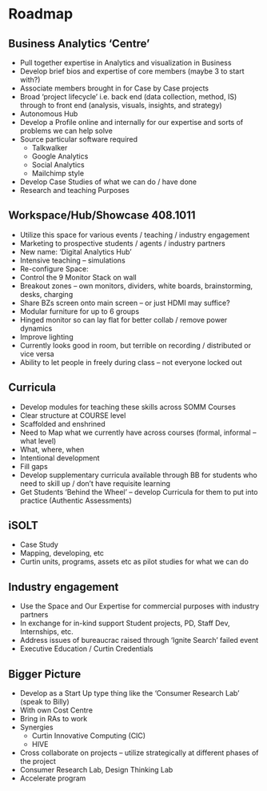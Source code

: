 ﻿# Roadmap

## Business Analytics ‘Centre’

* Pull together expertise in Analytics and visualization in Business
* Develop brief bios and expertise of core members (maybe 3 to start with?)
* Associate members brought in for Case by Case projects
* Broad ‘project lifecycle’ i.e. back end (data collection, method, IS) through to front end (analysis, visuals, insights, and strategy)
* Autonomous Hub
* Develop a Profile online and internally for our expertise and sorts of problems we can help solve
* Source particular software required
  * Talkwalker
  * Google Analytics
  * Social Analytics
  * Mailchimp style
* Develop Case Studies of what we can do / have done
* Research and teaching Purposes

## Workspace/Hub/Showcase 408.1011

* Utilize this space for various events / teaching / industry engagement
* Marketing to prospective students / agents / industry partners
* New name: ‘Digital Analytics Hub’
* Intensive teaching – simulations
* Re-configure Space:
* Control the 9 Monitor Stack on wall
* Breakout zones – own monitors, dividers, white boards, brainstorming, desks, charging
* Share BZs screen onto main screen – or just HDMI may suffice?
* Modular furniture for up to 6 groups
* Hinged monitor so can lay flat for better collab / remove power dynamics
* Improve lighting
* Currently looks good in room, but terrible on recording / distributed or vice versa
* Ability to let people in freely during class – not everyone locked out

## Curricula

* Develop modules for teaching these skills across SOMM Courses
* Clear structure at COURSE level
* Scaffolded and enshrined
* Need to Map what we currently have across courses (formal, informal –what level)
* What, where, when
* Intentional development
* Fill gaps
* Develop supplementary curricula available through BB for students who need to skill up / don’t have requisite learning
* Get Students ‘Behind the Wheel’ – develop Curricula for them to put into practice (Authentic Assessments)

## iSOLT

* Case Study
* Mapping, developing, etc
* Curtin units, programs, assets etc as pilot studies for what we can do

## Industry engagement

* Use the Space and Our Expertise for commercial purposes with industry partners
* In exchange for in-kind support Student projects, PD, Staff Dev, Internships, etc.
* Address issues of bureaucrac raised through ‘Ignite Search’ failed event
* Executive Education / Curtin Credentials

## Bigger Picture

* Develop as a Start Up type thing like the ‘Consumer Research Lab’ (speak to Billy)
* With own Cost Centre
* Bring in RAs to work
* Synergies
  * Curtin Innovative Computing (CIC)
  * HIVE
* Cross collaborate on projects – utilize strategically at different phases of the project
* Consumer Research Lab, Design Thinking Lab
* Accelerate program
